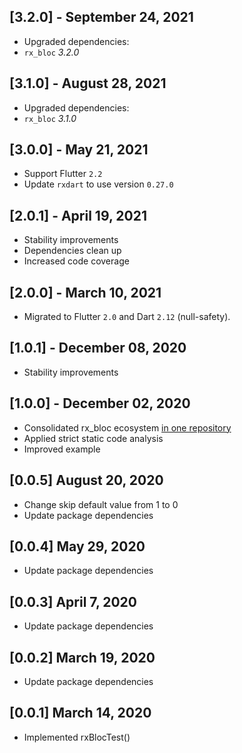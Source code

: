 ## [3.2.0] - September 24, 2021
* Upgraded dependencies:
* `rx_bloc` *3.2.0*

## [3.1.0] - August 28, 2021
* Upgraded dependencies:
* `rx_bloc` *3.1.0*

## [3.0.0] - May 21, 2021
* Support Flutter `2.2`
* Update `rxdart` to use version `0.27.0`

## [2.0.1] - April 19, 2021
* Stability improvements
* Dependencies clean up
* Increased code coverage

## [2.0.0] - March 10, 2021
* Migrated to Flutter `2.0` and Dart `2.12` (null-safety).

## [1.0.1] - December 08, 2020
* Stability improvements

## [1.0.0] - December 02, 2020
* Consolidated rx_bloc ecosystem [in one repository](https://github.com/Prime-Holding/rx_bloc)
* Applied strict static code analysis
* Improved example

## [0.0.5] August 20, 2020
* Change skip default value from 1 to 0
* Update package dependencies

## [0.0.4] May 29, 2020
* Update package dependencies

## [0.0.3] April 7, 2020
* Update package dependencies

## [0.0.2] March 19, 2020
* Update package dependencies

## [0.0.1] March 14, 2020
* Implemented rxBlocTest()
